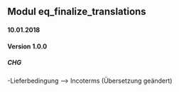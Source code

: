## Modul eq_finalize_translations

#### 10.01.2018
#### Version 1.0.0
##### CHG
-Lieferbedingung --> Incoterms (Übersetzung geändert)
